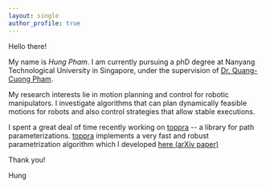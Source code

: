 ```yaml
---
layout: single
author_profile: true
---
```


Hello there!

My name is *Hung Pham*. I am currently pursuing a phD degree at
Nanyang Technological University in Singapore, under the supervision
of [Dr. Quang-Cuong Pham][1].

My research interests lie in motion planning and control for robotic
manipulators. I investigate algorithms that can plan dynamically
feasible motions for robots and also control strategies that allow
stable executions. 

I spent a great deal of time recently working on
[toppra](https://github.com/hungpham2511/toppra) -- a library for path
parameterizations.  [toppra](https://github.com/hungpham2511/toppra)
implements a very fast and robust parametrization algorithm which I
developed [here (arXiv paper)][5]


Thank you!

Hung


[1]: http://www.ntu.edu.sg/home/cuong/
[2]: https://en.wikipedia.org/wiki/Reinforcement_learning
[3]: {{site.url}}/research
[4]: {{site.url}}/software
[5]: https://arxiv.org/abs/1707.07239





